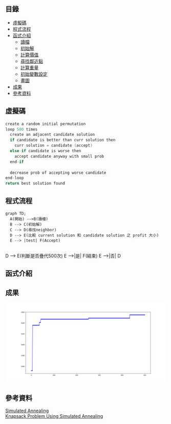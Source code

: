 ## 目錄
- [虛擬碼](#虛擬碼)
- [程式流程](#程式流程)
- [函式介紹](#函式介紹)
  - [讀檔](#讀檔)
  - [初始解](#初始解)
  - [計算價值](#計算價值)
  - [尋找鄰近點](#尋找鄰近點)
  - [計算重量](#計算重量)
  - [初始變數設定](#初始變數設定)
  - [畫圖](#畫圖)
- [成果](#成果)
- [參考資料](#參考資料)

## 虛擬碼
```c
create a random initial permutation
loop 500 times
  create an adjacent candidate solution
  if candidate is better than curr solution then
    curr solution = candidate (accept)
  else if candidate is worse then
    accept candidate anyway with small prob
  end-if
  
  decrease prob of accepting worse candidate
end-loop
return best solution found
```

## 程式流程
```mermaid
graph TD;
  A(開始) -->B(讀檔)
  B --> C(初始解)
  C --> D(尋找neighbor)
  D --> E(比較 current solution 和 candidate solution 之 profit 大小)
  E --> |test| F(Accept)
  
```

D --> E(判斷是否疊代500次)
  E -->|是| F(結束)
  E -->|否| D
## 函式介紹

## 成果
<img src="https://github.com/Kenhchs/AWINLAB/blob/main/2.Meta-heuristic%20Algorithm/2.Simulated%20annealing/Simulated%20annealing.png">

## 參考資料
[Simulated Annealing](http://people.math.sfu.ca/~kyeats/teaching/math343/22-343.pdf)<br>
[Knapsack Problem Using Simulated Annealing](https://jamesmccaffrey.wordpress.com/2021/12/17/knapsack-problem-using-simulated-annealing-example/)
